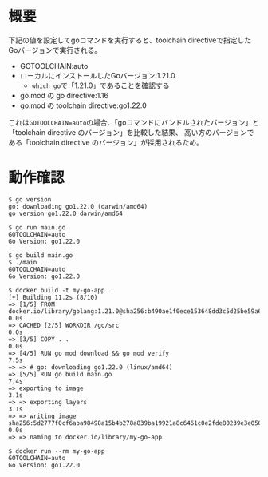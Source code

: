 # 概要
下記の値を設定してgoコマンドを実行すると、toolchain directiveで指定したGoバージョンで実行される。

- GOTOOLCHAIN:auto
- ローカルにインストールしたGoバージョン:1.21.0
  - `which go`で「1.21.0」であることを確認する
- go.mod の go directive:1.16
- go.mod の toolchain directive:go1.22.0

これは`GOTOOLCHAIN=auto`の場合、「goコマンドにバンドルされたバージョン」と「toolchain directive のバージョン」を比較した結果、
高い方のバージョンである「toolchain directive のバージョン」が採用されるため。

# 動作確認
```
$ go version
go: downloading go1.22.0 (darwin/amd64)
go version go1.22.0 darwin/amd64
```

```
$ go run main.go
GOTOOLCHAIN=auto
Go Version: go1.22.0
```

```
$ go build main.go
$ ./main
GOTOOLCHAIN=auto
Go Version: go1.22.0
```

```
$ docker build -t my-go-app .
[+] Building 11.2s (8/10)                                                                                        
=> [1/5] FROM docker.io/library/golang:1.21.0@sha256:b490ae1f0ece153648dd3c5d25be59a63f966b5f9e1311245c94  0.0s
=> CACHED [2/5] WORKDIR /go/src                                                                            0.0s
=> [3/5] COPY . .                                                                                          0.0s
=> [4/5] RUN go mod download && go mod verify                                                              7.5s
=> => # go: downloading go1.22.0 (linux/amd64)
=> [5/5] RUN go build main.go                                                                              7.4s
=> exporting to image                                                                                      3.1s
=> => exporting layers                                                                                     3.1s
=> => writing image sha256:5d2777f0cf6aba98498a15b4b278a839ba19921a8c6461c0e2fde80239e3e050                0.0s
=> => naming to docker.io/library/my-go-app

$ docker run --rm my-go-app
GOTOOLCHAIN=auto
Go Version: go1.22.0
```
